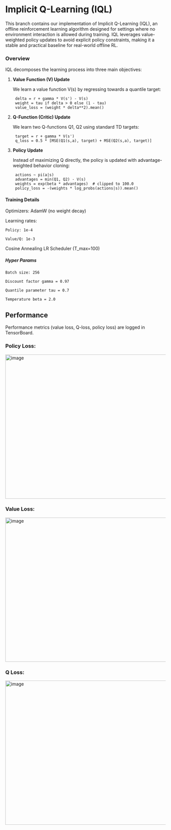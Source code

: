# **Implicit Q-Learning (IQL)**

This branch contains our implementation of Implicit Q-Learning (IQL), an offline reinforcement learning algorithm designed for settings where no environment interaction is allowed during training. IQL leverages value-weighted policy updates to avoid explicit policy constraints, making it a stable and practical baseline for real-world offline RL.

### **Overview**

IQL decomposes the learning process into three main objectives:

1. **Value Function (V) Update**
   
    We learn a value function V(s) by regressing towards a quantile target:

        delta = r + gamma * V(s') - V(s)
        weight = tau if delta > 0 else (1 - tau)
        value_loss = (weight * delta**2).mean()
   
2. **Q-Function (Critic) Update**
 
    We learn two Q-functions Q1, Q2 using standard TD targets:

        target = r + gamma * V(s')
        q_loss = 0.5 * [MSE(Q1(s,a), target) + MSE(Q2(s,a), target)]
   
3. **Policy Update**
 
    Instead of maximizing Q directly, the policy is updated with advantage-weighted behavior cloning:

        actions ~ pi(a|s)
        advantages = min(Q1, Q2) - V(s)
        weights = exp(beta * advantages)  # clipped to 100.0
        policy_loss = -(weights * log_probs(actions|s)).mean()
   
#### **Training Details**

Optimizers: AdamW (no weight decay)

Learning rates:

    Policy: 1e-4
    
    Value/Q: 1e-3

Cosine Annealing LR Scheduler (T_max=100)

##### **Hyper Params**

    Batch size: 256
    
    Discount factor gamma = 0.97
    
    Quantile parameter tau = 0.7
    
    Temperature beta = 2.0
    

## **Performance**
Performance metrics (value loss, Q-loss, policy loss) are logged in TensorBoard.

### Policy Loss:

<img width="784" height="452" alt="image" src="https://github.com/user-attachments/assets/94013712-f4d1-4d3b-b3ed-8ef43a318362" />



### Value Loss:

<img width="751" height="452" alt="image" src="https://github.com/user-attachments/assets/20b56ffc-0353-4eb5-a4dd-4ae57c1d8a63" />


### Q Loss: 

<img width="751" height="452" alt="image" src="https://github.com/user-attachments/assets/fb9876b1-300f-4eee-9054-9135ab38410a" />


